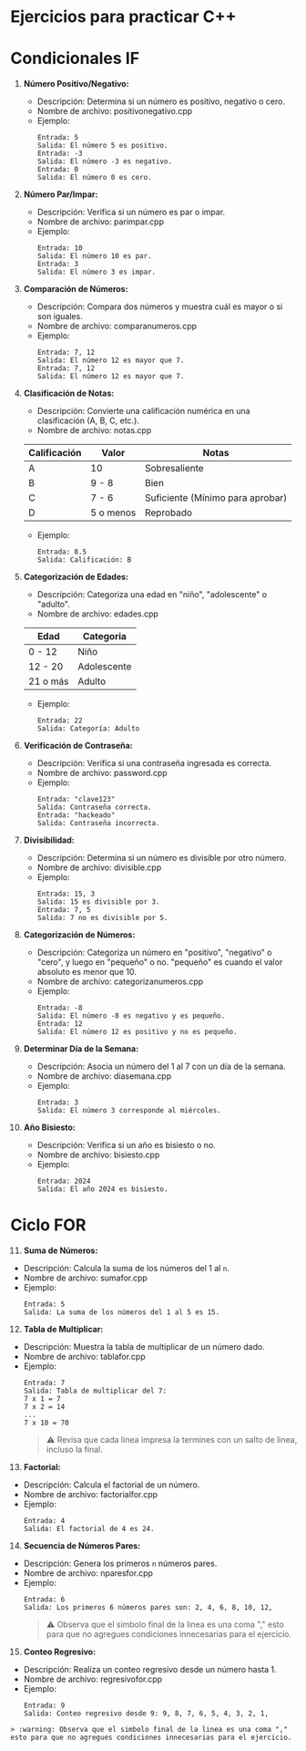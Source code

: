 # Ejercicios para practicar C++

# Condicionales IF
1. **Número Positivo/Negativo:**
   - Descripción: Determina si un número es positivo, negativo o cero.
   - Nombre de archivo: positivonegativo.cpp
   - Ejemplo:
     ```
     Entrada: 5
     Salida: El número 5 es positivo.
     Entrada: -3
     Salida: El número -3 es negativo.
     Entrada: 0
     Salida: El número 0 es cero.
     ```

2. **Número Par/Impar:**
   - Descripción: Verifica si un número es par o impar.
   - Nombre de archivo: parimpar.cpp
   - Ejemplo:
     ```
     Entrada: 10
     Salida: El número 10 es par.
     Entrada: 3
     Salida: El número 3 es impar.
     ```

3. **Comparación de Números:**
   - Descripción: Compara dos números y muestra cuál es mayor o si son iguales.
   - Nombre de archivo: comparanumeros.cpp
   - Ejemplo:
     ```
     Entrada: 7, 12
     Salida: El número 12 es mayor que 7.
     Entrada: 7, 12
     Salida: El número 12 es mayor que 7.
     ```

4. **Clasificación de Notas:**
   - Descripción: Convierte una calificación numérica en una clasificación (A, B, C, etc.).
   - Nombre de archivo: notas.cpp
   
   | Calificación | Valor | Notas                   |
   |--------------|-------|-------------------------|
   | A            | 10    | Sobresaliente           |
   | B            | 9 - 8 | Bien                    |
   | C            | 7 - 6 | Suficiente (Mínimo para aprobar) |
   | D            | 5 o menos     | Reprobado                |

   - Ejemplo:
     ```
     Entrada: 8.5
     Salida: Calificación: B
     ```

5. **Categorización de Edades:**
   - Descripción: Categoriza una edad en "niño", "adolescente" o "adulto".
   - Nombre de archivo: edades.cpp
   
   | Edad |  Categoria |
   |--------------|-------|
   | 0 - 12       | Niño    |
   | 12 - 20      | Adolescente |
   | 21 o más     | Adulto |

   - Ejemplo:
     ```
     Entrada: 22
     Salida: Categoría: Adulto
     ```

6. **Verificación de Contraseña:**
   - Descripción: Verifica si una contraseña ingresada es correcta.
   - Nombre de archivo: password.cpp
   - Ejemplo:
     ```
     Entrada: "clave123"
     Salida: Contraseña correcta.
     Entrada: "hackeado"
     Salida: Contraseña incorrecta.
     ```

7. **Divisibilidad:**
   - Descripción: Determina si un número es divisible por otro número.
   - Nombre de archivo: divisible.cpp
   - Ejemplo:
     ```
     Entrada: 15, 3
     Salida: 15 es divisible por 3.
     Entrada: 7, 5
     Salida: 7 no es divisible por 5.
     ```

8. **Categorización de Números:**
   - Descripción: Categoriza un número en "positivo", "negativo" o "cero", y luego en "pequeño" o no. "pequeño" es cuando el valor absoluto es menor que 10.
   - Nombre de archivo: categorizanumeros.cpp
   - Ejemplo:
     ```
     Entrada: -8
     Salida: El número -8 es negativo y es pequeño.
     Entrada: 12
     Salida: El número 12 es positivo y no es pequeño.
     ```

9. **Determinar Día de la Semana:**
   - Descripción: Asocia un número del 1 al 7 con un día de la semana.
   - Nombre de archivo: diasemana.cpp
   - Ejemplo:
     ```
     Entrada: 3
     Salida: El número 3 corresponde al miércoles.
     ```

10. **Año Bisiesto:**
    - Descripción: Verifica si un año es bisiesto o no.
    - Nombre de archivo: bisiesto.cpp
    - Ejemplo:
      ```
      Entrada: 2024
      Salida: El año 2024 es bisiesto.
      ```

# Ciclo FOR
11. **Suma de Números:**
   - Descripción: Calcula la suma de los números del 1 al `n`.
   - Nombre de archivo: sumafor.cpp
   - Ejemplo:
     ```
     Entrada: 5
     Salida: La suma de los números del 1 al 5 es 15.
     ```

12. **Tabla de Multiplicar:**
   - Descripción: Muestra la tabla de multiplicar de un número dado.
   - Nombre de archivo: tablafor.cpp
   - Ejemplo:
     ```
     Entrada: 7
     Salida: Tabla de multiplicar del 7:
     7 x 1 = 7
     7 x 2 = 14
     ...
     7 x 10 = 70
     ```
     > :warning: Revisa que cada linea impresa la termines con un salto de linea, incluso la final.

13. **Factorial:**
   - Descripción: Calcula el factorial de un número.
   - Nombre de archivo: factorialfor.cpp
   - Ejemplo:
     ```
     Entrada: 4
     Salida: El factorial de 4 es 24.
     ```

14. **Secuencia de Números Pares:**
   - Descripción: Genera los primeros `n` números pares.
   - Nombre de archivo: nparesfor.cpp
   - Ejemplo:
     ```
     Entrada: 6
     Salida: Los primeros 6 números pares son: 2, 4, 6, 8, 10, 12,
     ```
     > :warning: Observa que el simbolo final de la linea es una coma "," esto para que no agregues condiciones innecesarias para el ejercicio.

15. **Conteo Regresivo:**
   - Descripción: Realiza un conteo regresivo desde un número hasta 1.
   - Nombre de archivo: regresivofor.cpp
   - Ejemplo:
     ```
     Entrada: 9
     Salida: Conteo regresivo desde 9: 9, 8, 7, 6, 5, 4, 3, 2, 1,
     ```
    > :warning: Observa que el simbolo final de la linea es una coma "," esto para que no agregues condiciones innecesarias para el ejercicio.
